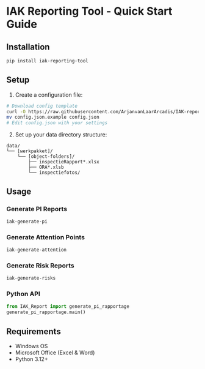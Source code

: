 # IAK Reporting Tool - Quick Start Guide

## Installation

```bash
pip install iak-reporting-tool
```

## Setup

1. Create a configuration file:
```bash
# Download config template
curl -O https://raw.githubusercontent.com/ArjanvanLaarArcadis/IAK-reporting-tool/main/config.json.example
mv config.json.example config.json
# Edit config.json with your settings
```

2. Set up your data directory structure:
```
data/
└── [werkpakket]/
    └── [object-folders]/
        ├── inspectieRapport*.xlsx
        ├── ORA*.xlsb
        └── inspectiefotos/
```

## Usage

### Generate PI Reports
```bash
iak-generate-pi
```

### Generate Attention Points
```bash  
iak-generate-attention
```

### Generate Risk Reports
```bash
iak-generate-risks
```

### Python API
```python
from IAK_Report import generate_pi_rapportage
generate_pi_rapportage.main()
```

## Requirements
- Windows OS
- Microsoft Office (Excel & Word)
- Python 3.12+
